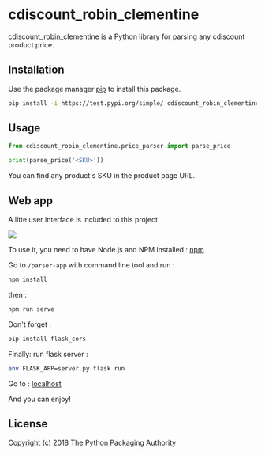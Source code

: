   # cdiscount_robin_clementine

cdiscount_robin_clementine is a Python library for parsing any cdiscount product price.

## Installation

Use the package manager [pip](https://pip.pypa.io/en/stable/) to install this package.

```bash
pip install -i https://test.pypi.org/simple/ cdiscount_robin_clementine
```

## Usage

```python
from cdiscount_robin_clementine.price_parser import parse_price

print(parse_price('<SKU>'))
```

You can find any product's SKU in the product page URL.

## Web app
A litte user interface is included to this project

![](https://firebasestorage.googleapis.com/v0/b/test-project-de3e7.appspot.com/o/after.png?alt=media&token=86a59e15-9de1-4228-9227-a411c41eaa60)

To use it, you need to have Node.js and NPM installed : [npm](https://www.npmjs.com/get-npm)

Go to ```/parser-app``` with command line tool and run :
```bash
npm install
```
then :
```bash
npm run serve
```
Don't forget :
```bash
pip install flask_cors
```

Finally: run flask server :
```bash
env FLASK_APP=server.py flask run
```

Go to : [localhost](localhost:8080)

And you can enjoy!


## License
Copyright (c) 2018 The Python Packaging Authority
